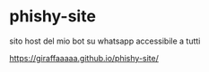 # phishy-site
sito host del mio bot su whatsapp accessibile a tutti


https://giraffaaaaa.github.io/phishy-site/
